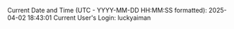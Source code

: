 Current Date and Time (UTC - YYYY-MM-DD HH:MM:SS formatted): 2025-04-02 18:43:01
Current User's Login: luckyaiman
